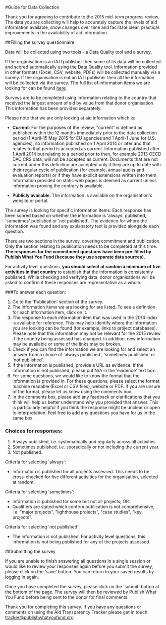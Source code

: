#Guide for Data Collection

Thank you for agreeing to contribute to the 2015 mid-term progress review. The data you are collecting 
will help to accurately capture the levels of aid information available, show changes over time and facilitate 
clear, practical improvements in the availability of aid information.

##Filling the survey questionnaire

Data will be collected using two tools - a Data Quality tool and a survey. 

If the organisation is an IATI publisher then some of its data will be collected and scored automatically using  the Data Quality tool. Information provided in other formats (Excel, CSV, website, PDFs) will be collected  manually via a survey. If the organisation is not an IATI publisher then all the information will be collected via the survey. The full list of information items we are looking for can be found [here](http://www.publishwhatyoufund.org/files/2015/04/Technical-paper-2015-review_FINAL.docx).

Surveys are to be completed using information relating to the country that received the largest amount of aid by value from that donor organisation. This information has been provided separately. 

Please note that we are only looking at aid information which is:

* **Current**: For the purposes of the review, "current" is defined as
published within the 12 months immediately prior to the data
collection period (1 April-15 May 2015 for EU agencies and 1 April-1 June for U.S. agencies), so information published on
1 April 2014 or later and that relates to that period is accepted as
current. Information published after 1 April 2014 but relating to a
period prior to then, for example 2013 OECD DAC CRS data, will not be accepted
as current. Documents that are not current under this definition are
accepted only if they are up to date with their regular cycle of
publication (for example, annual audits and evaluation reports) or if
they have explicit extensions written into them. Information provided
on static web pages is deemed as current unless information proving
the contrary is available.

* **Publicly available**: The information is available on the organisation's website or portal.

The survey is looking for specific information items. Each response
has been scored based on whether the information is 'always'
published, 'sometimes' published or 'not published'. The evidence for
where the information was found and any explanatory text is provided
alongside each question. 

There are two sections in the survey, covering commitment and publication. Only the section relating to publication needs to be completed at this time. 
**The responses for the commitment questions have been pre-filled by Publish What You Fund (because they use separate data sources).**

For activity level questions, **you should select at random a minimum of five activities in that country** to establish that the information is consistently published. While checking and verifying data, donor organisations 
will be asked to confirm if these responses are representative as a whole.

###To answer each question:

1. Go to the 'Publication' section of the survey.
2. The information items we are looking for are listed. To see a definition for 
each information item, click on it.
3.	The response to each information item that was used in the 2014 Index is available for reference. This may help identify where the information you are looking can be found (for example, links to project databases). Please note that this information may not be relevant for the 2015 review if the country being assessed has changed. In addition, new information may be available or some of the links may be broken.  
3. Check if you can find the information we are looking for and select an answer from a choice of 'always 
published', 'sometimes published' or 'not published'. 
4. If the information is published, provide a URL as evidence. If the information is not published, please 
put N/A in the 'evidence' text box. 
5. For some questions, we would like to know the format that the information is provided in. For these 
questions, please select the format: machine readable (Excel or CSV files), website or PDF. If you are 
unsure of the format, please let us know using the comments box.
6. In the comments box, please add any feedback or clarifications that you think will help us better 
understand why you provided that answer. This is particularly helpful if you think the response might 
be unclear or open to interpretation. Feel free to add any questions you have for us in the same box.

### Choices for responses:

1. Always published, i.e. systematically and regularly across all activities. 
2. Sometimes published, i.e. sporadically or not including the current year.
3. Not published.

Criteria for selecting 'always':

* Information is published for all projects assessed. This needs to be
cross-checked for five different activities for the organisation,
selected at random.

Criteria for selecting 'sometimes':

* Information is published for some but not all projects; OR
* Qualifiers are stated which confirm publication is not comprehensive, i.e. "major projects", "lighthouse projects", "case studies", "key projects".

Criteria for selecting 'not published':

* The information is not published. For activity level questions, this
information is not being published for any of the projects assessed.

##Submitting the survey

If you are unable to finish answering all questions in a single session or would like to review your responses again before you submit the survey, please click on the 'save' button. You can return to your saved results by logging in again. 

Once you have completed the survey, please click on the 'submit' button at the bottom of the page. The survey will then be reviewed by Publish What You Fund before being sent to the donor for final comments. 

Thank you for completing this survey. If you have any questions or comments on using the Aid Transparency Tracker please get in touch: tracker@publishwhatyoufund.org
